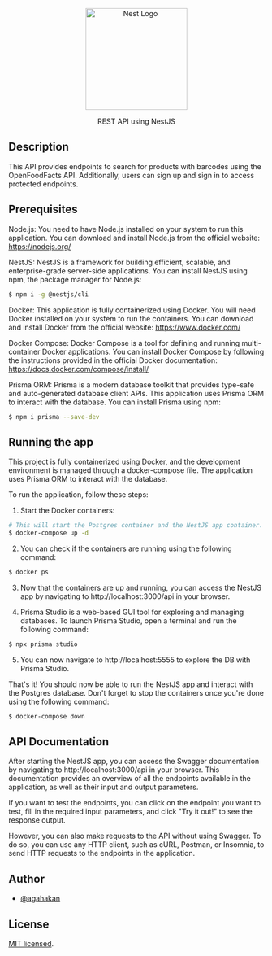 <p align="center">
  <a href="http://nestjs.com/" target="blank"><img src="https://nestjs.com/img/logo-small.svg" width="200" alt="Nest Logo" /></a>
</p>
<p align="center">REST API using NestJS</p>

## Description

This API provides endpoints to search for products with barcodes using the OpenFoodFacts API. Additionally, users can sign up and sign in to access protected endpoints.

## Prerequisites

Node.js: You need to have Node.js installed on your system to run this application. You can download and install Node.js from the official website: https://nodejs.org/

NestJS: NestJS is a framework for building efficient, scalable, and enterprise-grade server-side applications. You can install NestJS using npm, the package manager for Node.js:

```bash
$ npm i -g @nestjs/cli
```
Docker: This application is fully containerized using Docker. You will need Docker installed on your system to run the containers. You can download and install Docker from the official website: https://www.docker.com/

Docker Compose: Docker Compose is a tool for defining and running multi-container Docker applications. You can install Docker Compose by following the instructions provided in the official Docker documentation: https://docs.docker.com/compose/install/

Prisma ORM: Prisma is a modern database toolkit that provides type-safe and auto-generated database client APIs. This application uses Prisma ORM to interact with the database. You can install Prisma using npm:

```bash
$ npm i prisma --save-dev
```

## Running the app

This project is fully containerized using Docker, and the development environment is managed through a docker-compose file. The application uses Prisma ORM to interact with the database.

To run the application, follow these steps:

1. Start the Docker containers:

```bash
# This will start the Postgres container and the NestJS app container.
$ docker-compose up -d
```

2.  You can check if the containers are running using the following command:
 ```bash
$ docker ps
```

3. Now that the containers are up and running, you can access the NestJS app by navigating to http://localhost:3000/api in your browser.

4. Prisma Studio is a web-based GUI tool for exploring and managing databases. To launch Prisma Studio, open a terminal and run the following command:

```bash
$ npx prisma studio
```
5. You can now navigate to http://localhost:5555 to explore the DB with Prisma Studio.

That's it! You should now be able to run the NestJS app and interact with the Postgres database. Don't forget to stop the containers once you're done using the following command:

```bash
$ docker-compose down
```

## API Documentation

After starting the NestJS app, you can access the Swagger documentation by navigating to http://localhost:3000/api in your browser.  This documentation provides an overview of all the endpoints available in the application, as well as their input and output parameters.

If you want to test the endpoints, you can click on the endpoint you want to test, fill in the required input parameters, and click "Try it out!" to see the response output.

However, you can also make requests to the API without using Swagger. To do so, you can use any HTTP client, such as cURL, Postman, or Insomnia, to send HTTP requests to the endpoints in the application.

## Author

- [@agahakan](https://www.github.com/agahakan)

## License

[MIT licensed](LICENSE).
